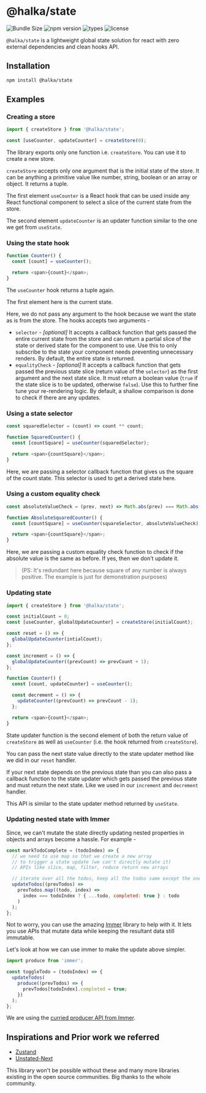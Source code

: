 # @halka/state

![Bundle Size](https://badgen.net/bundlephobia/minzip/@halka/state) ![npm version](https://badgen.net/npm/v/@halka/state) ![types](https://badgen.net/npm/types/@halka/state) ![license](https://badgen.net/npm/license/@halka/state)

`@halka/state` is a lightweight global state solution for react with zero external dependencies and clean hooks API.

## Installation

```sh
npm install @halka/state
```

## Examples

### Creating a store

```js
import { createStore } from '@halka/state';

const [useCounter, updateCounter] = createStore(0);
```

The library exports only one function i.e. `createStore`. You can use it to create a new store.

`createStore` accepts only one argument that is the initial state of the store. It can be anything a primitive value like number, string, boolean or an array or object. It returns a tuple.

The first element `useCounter` is a React hook that can be used inside any React functional component to select a slice of the current state from the store.

The second element `updateCounter` is an updater function similar to the one we get from `useState`.

### Using the state hook

```js
function Counter() {
  const [count] = useCounter();

  return <span>{count}</span>;
}
```

The `useCounter` hook returns a tuple again.

The first element here is the current state.

Here, we do not pass any argument to the hook because we want the state as is from the store. The hooks accepts two arguments -

- `selector` - _[optional]_ It accepts a callback function that gets passed the entire current state from the store and can return a partial slice of the state or derived state for the component to use. Use this to only subscribe to the state your component needs preventing unnecessary renders. By default, the entire state is returned.
- `equalityCheck` - _[optional]_ It accepts a callback function that gets passed the previous state slice (return value of the `selector`)
  as the first argument and the next state slice. It must return a boolean value (`true` if the state slice is to be updated, otherwise `false`). Use this to further fine tune your re-rendering logic. By default, a shallow comparison is done to check if there are any updates.

### Using a state selector

```js
const squaredSelector = (count) => count ** count;

function SquaredCounter() {
  const [countSquare] = useCounter(squaredSelector);

  return <span>{countSquare}</span>;
}
```

Here, we are passing a selector callback function that gives us the square of the count state. This selector is used to get a derived state here.

### Using a custom equality check

```js
const absoluteValueCheck = (prev, next) => Math.abs(prev) === Math.abs(next);

function AbsoluteSquaredCounter() {
  const [countSquare] = useCounter(squareSelector, absoluteValueCheck);

  return <span>{countSquare}</span>;
}
```

Here, we are passing a custom equality check function to check if the absolute value is the same as before. If yes, then we don't update it.

> (PS: It's redundant here because square of any number is always positive. The example is just for demonstration purposes)

### Updating state

```js
import { createStore } from '@halka/state';

const initialCount = 0;
const [useCounter, globalUpdateCounter] = createStore(initialCount);

const reset = () => {
  globalUpdateCounter(intialCount);
};

const increment = () => {
  globalUpdateCounter((prevCount) => prevCount + 1);
};

function Counter() {
  const [count, updateCounter] = useCounter();

  const decrement = () => {
    updateCounter((prevCount) => prevCount - 1);
  };

  return <span>{count}</span>;
}
```

State updater function is the second element of both the return value of `createStore` as well as `useCounter` (i.e. the hook returned from `createStore`).

You can pass the next state value directly to the state updater method like we did in our `reset` handler.

If your next state depends on the previous state than you can also pass a callback function to the state updater which gets passed the previous state and must return the next state. Like we used in our `increment` and `decrement` handler.

This API is similar to the state updater method returned by `useState`.

### Updating nested state with Immer

Since, we can't mutate the state directly updating nested properties in objects and arrays become a hassle. For example -

```js
const markTodoComplete = (todoIndex) => {
  // we need to use map so that we create a new array
  // to trigger a state update (we can't directly mutate it)
  // APIs like slice, map, filter, reduce return new arrays

  // iterate over all the todos, keep all the todos same except the one we are trying to mark as complete
  updateTodos((prevTodos) =>
    prevTodos.map((todo, index) =>
      index === todoIndex ? { ...todo, completed: true } : todo
    )
  );
};
```

Not to worry, you can use the amazing [Immer](https://immerjs.github.io/immer) library to help with it. It lets you use APIs that mutate data while keeping the resultant data still immutable.

Let's look at how we can use immer to make the update above simpler.

```js
import produce from 'immer';

const toggleTodo = (todoIndex) => {
  updateTodos(
    produce((prevTodos) => {
      prevTodos[todoIndex].completed = true;
    })
  );
};
```

We are using the [curried producer API from Immer](https://immerjs.github.io/immer/docs/curried-produce).

## Inspirations and Prior work we referred

- [Zustand](https://github.com/react-spring/zustand)
- [Unstated-Next](https://github.com/jamiebuilds/unstated-next)

This library won't be possible without these and many more libraries existing in the open source communities. Big thanks to the whole community.
